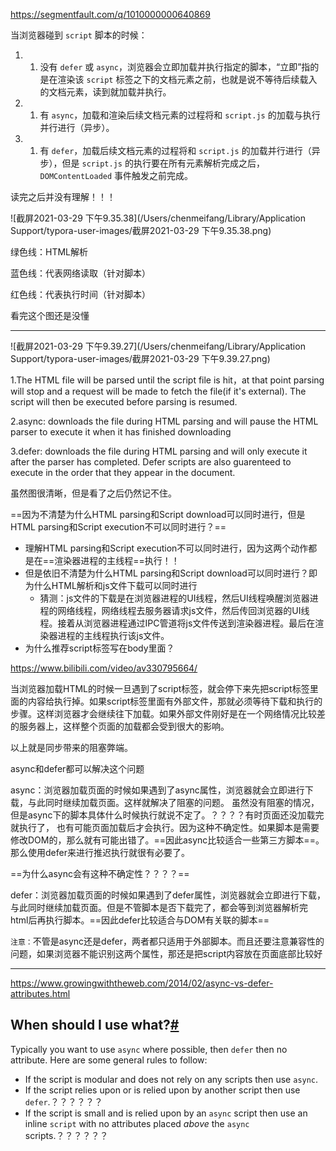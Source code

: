 https://segmentfault.com/q/1010000000640869

当浏览器碰到 `script` 脚本的时候：

1. <script src="script.js"></script>

   1. 没有 `defer` 或 `async`，浏览器会立即加载并执行指定的脚本，“立即”指的是在渲染该 `script` 标签之下的文档元素之前，也就是说不等待后续载入的文档元素，读到就加载并执行。

      

2. <script async src="script.js"></script>

   1. 有 `async`，加载和渲染后续文档元素的过程将和 `script.js` 的加载与执行并行进行（异步）。

      

3. <script defer src="myscript.js"></script>

   1. 有 `defer`，加载后续文档元素的过程将和 `script.js` 的加载并行进行（异步），但是 `script.js` 的执行要在所有元素解析完成之后，`DOMContentLoaded` 事件触发之前完成。

读完之后并没有理解！！！

![截屏2021-03-29 下午9.35.38](/Users/chenmeifang/Library/Application Support/typora-user-images/截屏2021-03-29 下午9.35.38.png)

绿色线：HTML解析

蓝色线：代表网络读取（针对脚本）

红色线：代表执行时间（针对脚本）

看完这个图还是没懂

----

![截屏2021-03-29 下午9.39.27](/Users/chenmeifang/Library/Application Support/typora-user-images/截屏2021-03-29 下午9.39.27.png)

1.The HTML file will be parsed until the script file is hit，at that point parsing will stop and a request will be made to fetch the file(if it's external). The script will then be executed before parsing is resumed.

2.async: downloads the file during HTML parsing and will pause the HTML parser to execute it when it has finished downloading

3.defer: downloads the file during HTML parsing and will only execute it after the parser has completed. Defer scripts are also guarenteed to execute in the order that they appear in the document.

虽然图很清晰，但是看了之后仍然记不住。

==因为不清楚为什么HTML parsing和Script download可以同时进行，但是HTML parsing和Script execution不可以同时进行？==

* 理解HTML parsing和Script execution不可以同时进行，因为这两个动作都是在==渲染器进程的主线程==执行！！
* 但是依旧不清楚为什么HTML parsing和Script download可以同时进行？即为什么HTML解析和js文件下载可以同时进行
  * 猜测：js文件的下载是在浏览器进程的UI线程，然后UI线程唤醒浏览器进程的网络线程，网络线程去服务器请求js文件，然后传回浏览器的UI线程。接着从浏览器进程通过IPC管道将js文件传送到渲染器进程。最后在渲染器进程的主线程执行该js文件。
* 为什么推荐script标签写在body里面？

https://www.bilibili.com/video/av330795664/

当浏览器加载HTML的时候一旦遇到了script标签，就会停下来先把script标签里面的内容给执行掉。如果script标签里面有外部文件，那就必须等待下载和执行的步骤。这样浏览器才会继续往下加载。如果外部文件刚好是在一个网络情况比较差的服务器上，这样整个页面的加载都会受到很大的影响。

以上就是同步带来的阻塞弊端。

async和defer都可以解决这个问题

async：浏览器加载页面的时候如果遇到了async属性，浏览器就会立即进行下载，与此同时继续加载页面。这样就解决了阻塞的问题。  虽然没有阻塞的情况，但是async下的脚本具体什么时候执行就说不定了。？？？？有时页面还没加载完就执行了， 也有可能页面加载后才会执行。因为这种不确定性。如果脚本是需要修改DOM的，那么就有可能出错了。==因此async比较适合一些第三方脚本==。那么使用defer来进行推迟执行就很有必要了。

==为什么async会有这种不确定性？？？？==

defer：浏览器加载页面的时候如果遇到了defer属性，浏览器就会立即进行下载，与此同时继续加载页面。但是不管脚本是否下载完了，都会等到浏览器解析完html后再执行脚本。==因此defer比较适合与DOM有关联的脚本==

`注意：`不管是async还是defer，两者都只适用于外部脚本。而且还要注意兼容性的问题，如果浏览器不能识别这两个属性，那还是把script内容放在页面底部比较好

---

https://www.growingwiththeweb.com/2014/02/async-vs-defer-attributes.html

## When should I use what?[#](https://www.growingwiththeweb.com/2014/02/async-vs-defer-attributes.html#when-should-i-use-what)

Typically you want to use `async` where possible, then `defer` then no attribute. Here are some general rules to follow:

- If the script is modular and does not rely on any scripts then use `async`.
- If the script relies upon or is relied upon by another script then use `defer`.？？？？？？
- If the script is small and is relied upon by an `async` script then use an inline `script` with no attributes placed *above* the `async` scripts.？？？？？？





























































